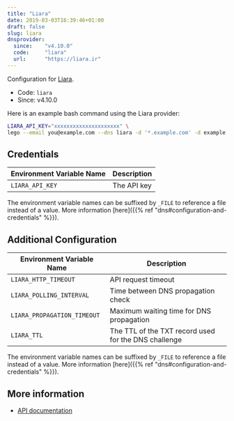 ```yaml
---
title: "Liara"
date: 2019-03-03T16:39:46+01:00
draft: false
slug: liara
dnsprovider:
  since:    "v4.10.0"
  code:     "liara"
  url:      "https://liara.ir"
---
```


<!-- THIS DOCUMENTATION IS AUTO-GENERATED. PLEASE DO NOT EDIT. -->
<!-- providers/dns/liara/liara.toml -->
<!-- THIS DOCUMENTATION IS AUTO-GENERATED. PLEASE DO NOT EDIT. -->


Configuration for [Liara](https://liara.ir).


<!--more-->

- Code: `liara`
- Since: v4.10.0


Here is an example bash command using the Liara provider:

```bash
LIARA_API_KEY="xxxxxxxxxxxxxxxxxxxxx" \
lego --email you@example.com --dns liara -d '*.example.com' -d example.com run
```




## Credentials

| Environment Variable Name | Description |
|-----------------------|-------------|
| `LIARA_API_KEY` | The API key |

The environment variable names can be suffixed by `_FILE` to reference a file instead of a value.
More information [here]({{% ref "dns#configuration-and-credentials" %}}).


## Additional Configuration

| Environment Variable Name | Description |
|--------------------------------|-------------|
| `LIARA_HTTP_TIMEOUT` | API request timeout |
| `LIARA_POLLING_INTERVAL` | Time between DNS propagation check |
| `LIARA_PROPAGATION_TIMEOUT` | Maximum waiting time for DNS propagation |
| `LIARA_TTL` | The TTL of the TXT record used for the DNS challenge |

The environment variable names can be suffixed by `_FILE` to reference a file instead of a value.
More information [here]({{% ref "dns#configuration-and-credentials" %}}).




## More information

- [API documentation](https://dns-service.iran.liara.ir/swagger)

<!-- THIS DOCUMENTATION IS AUTO-GENERATED. PLEASE DO NOT EDIT. -->
<!-- providers/dns/liara/liara.toml -->
<!-- THIS DOCUMENTATION IS AUTO-GENERATED. PLEASE DO NOT EDIT. -->
